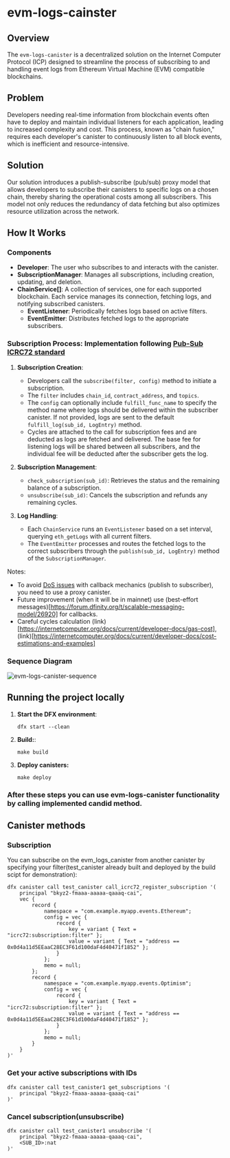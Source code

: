 # evm-logs-cainster

## Overview

The `evm-logs-canister` is a decentralized solution on the Internet Computer Protocol (ICP) designed to streamline the process of subscribing to and handling event logs from Ethereum Virtual Machine (EVM) compatible blockchains.

## Problem

Developers needing real-time information from blockchain events often have to deploy and maintain individual listeners for each application, leading to increased complexity and cost. This process, known as "chain fusion," requires each developer's canister to continuously listen to all block events, which is inefficient and resource-intensive.

## Solution

Our solution introduces a publish-subscribe (pub/sub) proxy model that allows developers to subscribe their canisters to specific logs on a chosen chain, thereby sharing the operational costs among all subscribers. This model not only reduces the redundancy of data fetching but also optimizes resource utilization across the network.

## How It Works

### Components
- **Developer**: The user who subscribes to and interacts with the canister.
- **SubscriptionManager**: Manages all subscriptions, including creation, updating, and deletion.
- **ChainService[]**: A collection of services, one for each supported blockchain. Each service manages its connection, fetching logs, and notifying subscribed canisters.
  - **EventListener**: Periodically fetches logs based on active filters.
  - **EventEmitter**: Distributes fetched logs to the appropriate subscribers.

### Subscription Process: Implementation following [Pub-Sub ICRC72 standard](https://github.com/icdevs/ICEventsWG/blob/main/Meetings/20240529/icrc72draft.md)
1. **Subscription Creation**:
   - Developers call the `subscribe(filter, config)` method to initiate a subscription.
   - The `filter` includes `chain_id`, `contract_address`, and `topics`.
   - The `config` can optionally include `fulfill_func_name` to specify the method name where logs should be delivered within the subscriber canister. If not provided, logs are sent to the default `fulfill_log(sub_id, LogEntry)` method.
   - Cycles are attached to the call for subscription fees and are deducted as logs are fetched and delivered. The base fee for listening logs will be shared between all subscribers, and the individual fee will be deducted after the subscriber gets the log. 

2. **Subscription Management**:
   - `check_subscription(sub_id)`: Retrieves the status and the remaining balance of a subscription.
   - `unsubscribe(sub_id)`: Cancels the subscription and refunds any remaining cycles.

3. **Log Handling**:
   - Each `ChainService` runs an `EventListener` based on a set interval, querying `eth_getLogs` with all current filters.
   - The `EventEmitter` processes and routes the fetched logs to the correct subscribers through the `publish(sub_id, LogEntry)` method of the `SubscriptionManager`.

Notes: 
- To avoid [DoS issues](https://internetcomputer.org/docs/current/developer-docs/security/security-best-practices/inter-canister-calls#be-aware-of-the-risks-involved-in-calling-untrustworthy-canisters) with callback mechanics (publish to subscriber), you need to use a proxy canister.
- Future improvement (when it will be in mainnet) use (best-effort messages)[https://forum.dfinity.org/t/scalable-messaging-model/26920] for callbacks.
- Careful cycles calculation (link)[https://internetcomputer.org/docs/current/developer-docs/gas-cost], (link)[https://internetcomputer.org/docs/current/developer-docs/cost-estimations-and-examples] 

### Sequence Diagram
![evm-logs-canister-sequence](https://github.com/user-attachments/assets/5e1460ba-e8ff-4416-831c-4e0eb2b57617)

## Running the project locally

1. **Start the DFX environment**:
   
   ```
   dfx start --clean
   ```
   
2. **Build:**:
   ```
   make build
   ```
3. **Deploy canisters:**
   ```
   make deploy
   ```
   
### After these steps you can use evm-logs-canister functionality by calling implemented candid method.


## Canister methods

### Subscription

You can subscribe on the evm_logs_canister from another canister by specifying your filter(test_canister already built and deployed by the build scipt for demonstration):

```
dfx canister call test_canister call_icrc72_register_subscription '(
    principal "bkyz2-fmaaa-aaaaa-qaaaq-cai",
    vec {
        record {
            namespace = "com.example.myapp.events.Ethereum";
            config = vec {
                record {
                    key = variant { Text = "icrc72:subscription:filter" };
                    value = variant { Text = "address == 0x0d4a11d5EEaaC28EC3F61d100daF4d40471f1852" };
                }
            };
            memo = null;
        };
        record {
            namespace = "com.example.myapp.events.Optimism";
            config = vec {
                record {
                    key = variant { Text = "icrc72:subscription:filter" };
                    value = variant { Text = "address == 0x0d4a11d5EEaaC28EC3F61d100daF4d40471f1852" };
                }
            };
            memo = null;
        }
    }
)'
```

### Get your active subscriptions with IDs

```
dfx canister call test_canister1 get_subscriptions '(
    principal "bkyz2-fmaaa-aaaaa-qaaaq-cai"
)' 
```

### Cancel subscription(unsubscribe)


```
dfx canister call test_canister1 unsubscribe '(
    principal "bkyz2-fmaaa-aaaaa-qaaaq-cai",
    <SUB_ID>:nat
)'
```